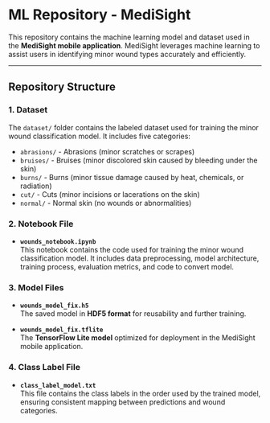 # ML Repository - MediSight

This repository contains the machine learning model and dataset used in the **MediSight mobile application**. MediSight leverages machine learning to assist users in identifying minor wound types accurately and efficiently.

---

## **Repository Structure**

### **1. Dataset**
The `dataset/` folder contains the labeled dataset used for training the minor wound classification model. It includes five categories:  
- `abrasions/` - Abrasions (minor scratches or scrapes)  
- `bruises/` - Bruises (minor discolored skin caused by bleeding under the skin)  
- `burns/` - Burns (minor tissue damage caused by heat, chemicals, or radiation)  
- `cut/` - Cuts (minor incisions or lacerations on the skin)  
- `normal/` - Normal skin (no wounds or abnormalities)  

### **2. Notebook File**
- **`wounds_notebook.ipynb`**  
   This notebook contains the code used for training the minor wound classification model. It includes data preprocessing, model architecture, training process, evaluation metrics, and code to convert model.

### **3. Model Files**
- **`wounds_model_fix.h5`**  
  The saved model in **HDF5 format** for reusability and further training.  

- **`wounds_model_fix.tflite`**  
  The **TensorFlow Lite model** optimized for deployment in the MediSight mobile application.

### **4. Class Label File**
- **`class_label_model.txt`**  
  This file contains the class labels in the order used by the trained model, ensuring consistent mapping between predictions and wound categories.
